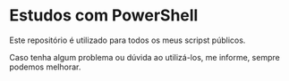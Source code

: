 # Estudos com PowerShell

Este repositório é utilizado para todos os meus scripst públicos. 

Caso tenha algum problema ou dúvida ao utilizá-los, me informe, sempre podemos melhorar.

